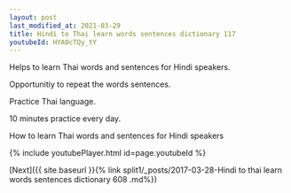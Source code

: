 ```yaml
---
layout: post
last_modified_at: 2021-03-29
title: Hindi to Thai learn words sentences dictionary 117 
youtubeId: HYA0cTQy_tY
---
```

 
 
Helps to learn Thai words and sentences for Hindi speakers.

Opportunitiy to repeat the words sentences. 

Practice Thai language. 
 
10 minutes practice every day. 
 
How to learn Thai words and sentences for Hindi speakers 
 
{% include youtubePlayer.html id=page.youtubeId %}
 
 
[Next]({{ site.baseurl }}{% link  split1/_posts/2017-03-28-Hindi to thai learn words sentences dictionary 608 .md%})
 
